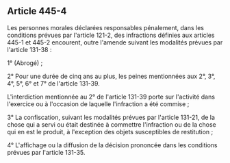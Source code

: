 Article 445-4
----
Les personnes morales déclarées responsables pénalement, dans les conditions
prévues par l'article 121-2, des infractions définies aux articles 445-1 et
445-2 encourent, outre l'amende suivant les modalités prévues par l'article
131-38 :

1° (Abrogé) ;

2° Pour une durée de cinq ans au plus, les peines mentionnées aux 2°, 3°, 4°,
5°, 6° et 7° de l'article 131-39.

L'interdiction mentionnée au 2° de l'article 131-39 porte sur l'activité dans
l'exercice ou à l'occasion de laquelle l'infraction a été commise ;

3° La confiscation, suivant les modalités prévues par l'article 131-21, de la
chose qui a servi ou était destinée à commettre l'infraction ou de la chose qui
en est le produit, à l'exception des objets susceptibles de restitution ;

4° L'affichage ou la diffusion de la décision prononcée dans les conditions
prévues par l'article 131-35.
